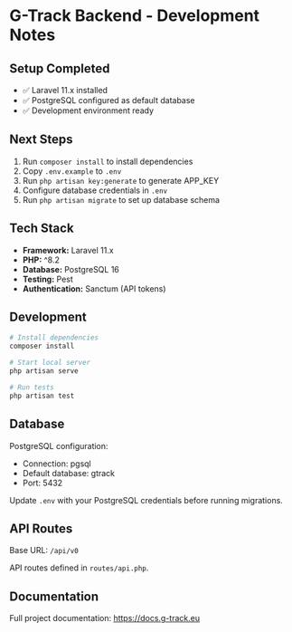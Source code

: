 # G-Track Backend - Development Notes

## Setup Completed

- ✅ Laravel 11.x installed
- ✅ PostgreSQL configured as default database
- ✅ Development environment ready

## Next Steps

1. Run `composer install` to install dependencies
2. Copy `.env.example` to `.env`
3. Run `php artisan key:generate` to generate APP_KEY
4. Configure database credentials in `.env`
5. Run `php artisan migrate` to set up database schema

## Tech Stack

- **Framework:** Laravel 11.x
- **PHP:** ^8.2
- **Database:** PostgreSQL 16
- **Testing:** Pest
- **Authentication:** Sanctum (API tokens)

## Development

```bash
# Install dependencies
composer install

# Start local server
php artisan serve

# Run tests
php artisan test
```

## Database

PostgreSQL configuration:
- Connection: pgsql
- Default database: gtrack
- Port: 5432

Update `.env` with your PostgreSQL credentials before running migrations.

## API Routes

Base URL: `/api/v0`

API routes defined in `routes/api.php`.

## Documentation

Full project documentation: https://docs.g-track.eu
